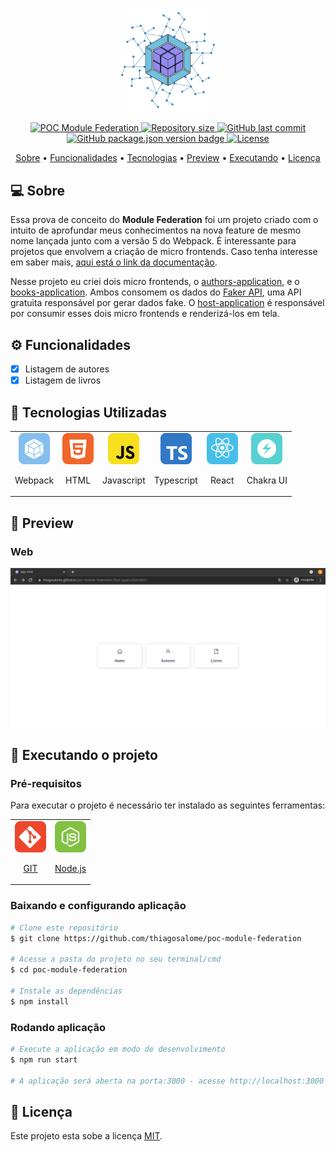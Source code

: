 <!-- Logo -->
<p align="center">
  <img src="./.github/logo.png" alt="POC Module Federation" width='150px' title="POC Module Federation">
</p>

<!-- Badges -->
<p align="center">
  <a href="https://thiagosalome.github.io/poc-module-federation/host-application/dist/" target="_blank"><img alt="POC Module Federation" title="POC Module Federation" src="https://img.shields.io/badge/Aplica%C3%A7%C3%A3o-POC Module Federation-a265ed" />
  <img alt="Repository size" src="https://img.shields.io/github/repo-size/thiagosalome/poc-module-federation?color=a265ed">
  <img alt="GitHub last commit" src="https://img.shields.io/github/last-commit/thiagosalome/poc-module-federation?color=a265ed">
  <img alt="GitHub package.json version badge" src="https://img.shields.io/github/downloads/thiagosalome/poc-module-federation/total?color=a265ed">
  <img alt="License" src="https://img.shields.io/badge/license-MIT-a265ed?color=a265ed">
</p>

<!-- Indice-->
<p align="center">
 <a href="#computer-sobre">Sobre</a> •
 <a href="#gear-funcionalidades">Funcionalidades</a> •
 <a href="#wrench-tecnologias-utilizadas">Tecnologias</a> •
 <a href="#movie_camera-preview">Preview</a> •
 <a href="#rocket-executando-o-projeto">Executando</a> •
 <a href="#memo-licença">Licença</a>
</p>

## :computer: Sobre

Essa prova de conceito do **Module Federation** foi um projeto criado com o intuito de aprofundar meus conhecimentos na nova feature de mesmo nome lançada junto com a versão 5 do Webpack. É interessante para projetos que envolvem a criação de micro frontends. Caso tenha interesse em saber mais, [aqui está o link da documentação](https://webpack.js.org/concepts/module-federation/).

Nesse projeto eu criei dois micro frontends, o [authors-application](https://github.com/thiagosalome/poc-module-federation/tree/main/authors-application), e o [books-application](https://github.com/thiagosalome/poc-module-federation/tree/main/books-application). Ambos consomem os dados do [Faker API](https://fakerapi.it/), uma API gratuita responsável por gerar dados fake. O [host-application](https://github.com/thiagosalome/poc-module-federation/tree/main/host-application) é responsável por consumir esses dois micro frontends e renderizá-los em tela.

## :gear: Funcionalidades

- [x] Listagem de autores
- [x] Listagem de livros

## :wrench: Tecnologias Utilizadas

<table>
  <tbody>
    <tr>
      <td align="center">
        <img src="https://raw.githubusercontent.com/thiagosalome/technologies-icons/master/webpack.png" width='50' alt="Webpack">
        <p>Webpack</p>
      </td>
      <td align="center">
        <img src="https://raw.githubusercontent.com/thiagosalome/technologies-icons/master/html.png" width='50' alt="HTML">
        <p>HTML</p>
      </td>
      <td align="center">
        <img src="https://raw.githubusercontent.com/thiagosalome/technologies-icons/master/javascript.png" width='50' alt="Javascript">
        <p>Javascript</p>
      </td>
      <td align="center">
        <img src="https://raw.githubusercontent.com/thiagosalome/technologies-icons/master/typescript.png" width='50' alt="TypeScript">
        <p>Typescript</p>
      </td>
      <td align="center">
        <img src="https://raw.githubusercontent.com/thiagosalome/technologies-icons/master/react-base.png" width='50' alt="React">
        <p>React</p>
      </td>
      <td align="center">
        <img src="https://raw.githubusercontent.com/thiagosalome/technologies-icons/master/chakra-ui.png" width='50' alt="CSS">
        <p>Chakra UI</p>
      </td>
    </tr>
  </tbody>
</table>

## :movie_camera: Preview

### Web

<img src="./.github/preview-web.gif" alt="Preview Web" title="Preview Web">

## :rocket: Executando o projeto

### Pré-requisitos

Para executar o projeto é necessário ter instalado as seguintes ferramentas:

<table>
  <tbody>
    <tr>
      <td align="center">
        <a href='https://git-scm.com/downloads' target='_blank'>
          <img src="https://raw.githubusercontent.com/thiagosalome/technologies-icons/master/git.png" width='50' alt="GIT">
          <p>GIT</p>
        </a>
      </td>
      <td>
        <a href='https://git-scm.com/downloads' target='_blank'>
          <img src="https://raw.githubusercontent.com/thiagosalome/technologies-icons/master/node.png" width='50' alt="Node.js">
          <p>Node.js</p>
        </a>
      </td>
    </tr>
  </tbody>
</table>

### Baixando e configurando aplicação

```bash
# Clone este repositório
$ git clone https://github.com/thiagosalome/poc-module-federation

# Acesse a pasta do projeto no seu terminal/cmd
$ cd poc-module-federation

# Instale as dependências
$ npm install
```

### Rodando aplicação

```bash
# Execute a aplicação em modo de desenvolvimento
$ npm run start

# A aplicação será aberta na porta:3000 - acesse http://localhost:3000
```

## :memo: Licença

Este projeto esta sobe a licença [MIT](./LICENCE).
